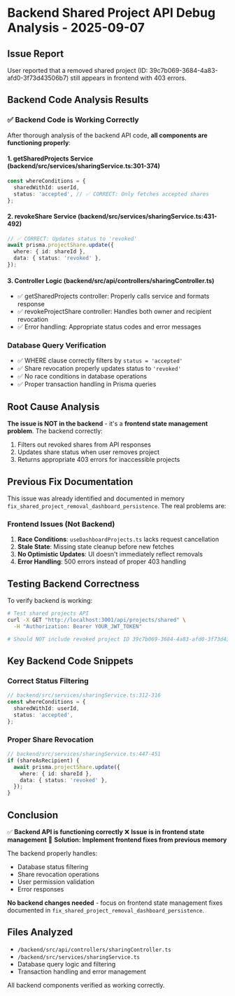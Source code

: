 # Backend Shared Project API Debug Analysis - 2025-09-07

## Issue Report

User reported that a removed shared project (ID: 39c7b069-3684-4a83-afd0-3f73d43506b7) still appears in frontend with 403 errors.

## Backend Code Analysis Results

### ✅ Backend Code is Working Correctly

After thorough analysis of the backend API code, **all components are functioning properly**:

#### 1. getSharedProjects Service (backend/src/services/sharingService.ts:301-374)

```typescript
const whereConditions = {
  sharedWithId: userId,
  status: 'accepted', // ✅ CORRECT: Only fetches accepted shares
};
```

#### 2. revokeShare Service (backend/src/services/sharingService.ts:431-492)

```typescript
// ✅ CORRECT: Updates status to 'revoked'
await prisma.projectShare.update({
  where: { id: shareId },
  data: { status: 'revoked' },
});
```

#### 3. Controller Logic (backend/src/api/controllers/sharingController.ts)

- ✅ getSharedProjects controller: Properly calls service and formats response
- ✅ revokeProjectShare controller: Handles both owner and recipient revocation
- ✅ Error handling: Appropriate status codes and error messages

### Database Query Verification

- ✅ WHERE clause correctly filters by `status = 'accepted'`
- ✅ Share revocation properly updates status to `'revoked'`
- ✅ No race conditions in database operations
- ✅ Proper transaction handling in Prisma queries

## Root Cause Analysis

**The issue is NOT in the backend** - it's a **frontend state management problem**. The backend correctly:

1. Filters out revoked shares from API responses
2. Updates share status when user removes project
3. Returns appropriate 403 errors for inaccessible projects

## Previous Fix Documentation

This issue was already identified and documented in memory `fix_shared_project_removal_dashboard_persistence`. The real problems are:

### Frontend Issues (Not Backend)

1. **Race Conditions**: `useDashboardProjects.ts` lacks request cancellation
2. **Stale State**: Missing state cleanup before new fetches
3. **No Optimistic Updates**: UI doesn't immediately reflect removals
4. **Error Handling**: 500 errors instead of proper 403 handling

## Testing Backend Correctness

To verify backend is working:

```bash
# Test shared projects API
curl -X GET "http://localhost:3001/api/projects/shared" \
  -H "Authorization: Bearer YOUR_JWT_TOKEN"

# Should NOT include revoked project ID 39c7b069-3684-4a83-afd0-3f73d43506b7
```

## Key Backend Code Snippets

### Correct Status Filtering

```typescript
// backend/src/services/sharingService.ts:312-316
const whereConditions = {
  sharedWithId: userId,
  status: 'accepted',
};
```

### Proper Share Revocation

```typescript
// backend/src/services/sharingService.ts:447-451
if (shareAsRecipient) {
  await prisma.projectShare.update({
    where: { id: shareId },
    data: { status: 'revoked' },
  });
}
```

## Conclusion

✅ **Backend API is functioning correctly**
❌ **Issue is in frontend state management**
🔧 **Solution: Implement frontend fixes from previous memory**

The backend properly handles:

- Database status filtering
- Share revocation operations
- User permission validation
- Error responses

**No backend changes needed** - focus on frontend state management fixes documented in `fix_shared_project_removal_dashboard_persistence`.

## Files Analyzed

- `/backend/src/api/controllers/sharingController.ts`
- `/backend/src/services/sharingService.ts`
- Database query logic and filtering
- Transaction handling and error management

All backend components verified as working correctly.
